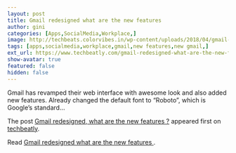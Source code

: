 ```yaml
---
layout: post
title: Gmail redesigned what are the new features 
author: gini
categories: [Apps,SocialMedia,Workplace,]
image: http://techbeats.colorvibes.in/wp-content/uploads/2018/04/gmail-redesigned-what-are-new-features-6.png
tags: [apps,socialmedia,workplace,gmail,new features,new gmail,]
ext_url: https://www.techbeatly.com/gmail-redesigned-what-are-the-new-features/
show-avatar: true
featured: false
hidden: false
---
```


<p>Gmail has revamped their web interface with awesome look and also added new features. Already changed the default font to &#8220;Roboto&#8221;, which is Google&#8217;s standard&#46;&#46;&#46;</p>
<p>The post <a href="https://www.techbeatly.com/gmail-redesigned-what-are-the-new-features/" rel="nofollow">Gmail redesigned, what are the new features ?</a> appeared first on <a href="https://www.techbeatly.com" rel="nofollow">techbeatly</a>.</p>

Read [Gmail redesigned what are the new features ](https://www.techbeatly.com/gmail-redesigned-what-are-the-new-features/).